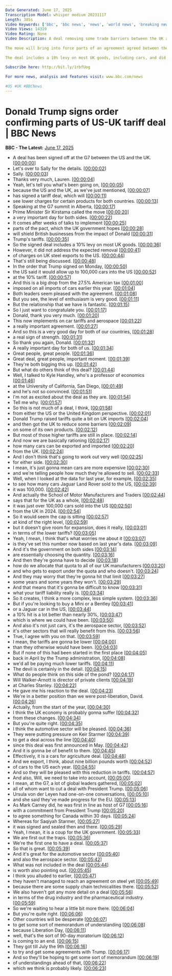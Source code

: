 ```yaml
---
Date Generated: June 17, 2025
Transcription Model: whisper medium 20231117
Length: 385s
Video Keywords: ['bbc', 'bbc news', 'news', 'world news', 'breaking news', 'us news', 'world', 'america', 'usa', 'usa news', 'india news', 'US', 'UK', 'Trump', 'Starmer']
Video Views: 14319
Video Rating: None
Video Description: A deal removing some trade barriers between the UK and US has been signed off by US President Donald Trump with UK Prime Minister Keir Starmer at the G7 summit in Canada.
 
The move will bring into force parts of an agreement agreed between the two countries last month, and reduce tariffs on UK cars being shipped to the US.
 
The deal includes a 10% levy on most UK goods, including cars, and did not address the expected removal of charges on steel imports.
 
Subscribe here: http://bit.ly/1rbfUog
 
For more news, analysis and features visit: www.bbc.com/news
 
#US #UK #BBCNews
---
```


# Donald Trump signs order confirming parts of US-UK tariff deal | BBC News
**BBC - The Latest:** [June 17, 2025](https://www.youtube.com/watch?v=1SIkX8EnFlQ)
*  A deal has been signed off at the G7 between the US and the UK. [[00:00:00](https://www.youtube.com/watch?v=1SIkX8EnFlQ&t=0.0s)]
*  Let's over to Sally for the details. [[00:00:02](https://www.youtube.com/watch?v=1SIkX8EnFlQ&t=2.7600000000000002s)]
*  Sally. [[00:00:03](https://www.youtube.com/watch?v=1SIkX8EnFlQ&t=3.88s)]
*  Thanks very much, Lauren. [[00:00:04](https://www.youtube.com/watch?v=1SIkX8EnFlQ&t=4.44s)]
*  Yeah, let's tell you what's been going on, [[00:00:05](https://www.youtube.com/watch?v=1SIkX8EnFlQ&t=5.44s)]
*  because the US and the UK, as we've just mentioned, [[00:00:07](https://www.youtube.com/watch?v=1SIkX8EnFlQ&t=7.72s)]
*  has signed a tariff deal, which will [[00:00:11](https://www.youtube.com/watch?v=1SIkX8EnFlQ&t=11.96s)]
*  see lower charges for certain products for both countries. [[00:00:13](https://www.youtube.com/watch?v=1SIkX8EnFlQ&t=13.88s)]
*  Speaking at the G7 summit in Alberta, [[00:00:17](https://www.youtube.com/watch?v=1SIkX8EnFlQ&t=17.48s)]
*  Prime Minister Sir Kirstama called the move [[00:00:20](https://www.youtube.com/watch?v=1SIkX8EnFlQ&t=20.52s)]
*  a very important day for both sides. [[00:00:22](https://www.youtube.com/watch?v=1SIkX8EnFlQ&t=22.76s)]
*  It comes after weeks of talks to implement [[00:00:25](https://www.youtube.com/watch?v=1SIkX8EnFlQ&t=25.88s)]
*  parts of the pact, which the UK government hopes [[00:00:28](https://www.youtube.com/watch?v=1SIkX8EnFlQ&t=28.6s)]
*  will shield British businesses from the impact of Donald [[00:00:31](https://www.youtube.com/watch?v=1SIkX8EnFlQ&t=31.360000000000003s)]
*  Trump's tariffs. [[00:00:35](https://www.youtube.com/watch?v=1SIkX8EnFlQ&t=35.28s)]
*  So the signed deal includes a 10% levy on most UK goods. [[00:00:36](https://www.youtube.com/watch?v=1SIkX8EnFlQ&t=36.88s)]
*  However, it did not address the expected removal [[00:00:41](https://www.youtube.com/watch?v=1SIkX8EnFlQ&t=41.84s)]
*  of charges on UK steel exports to the US. [[00:00:44](https://www.youtube.com/watch?v=1SIkX8EnFlQ&t=44.64s)]
*  That's still being discussed. [[00:00:48](https://www.youtube.com/watch?v=1SIkX8EnFlQ&t=48.040000000000006s)]
*  In the order that Trump signed on Monday, [[00:00:50](https://www.youtube.com/watch?v=1SIkX8EnFlQ&t=50.480000000000004s)]
*  the US said it would allow up to 100,000 cars into the US [[00:00:52](https://www.youtube.com/watch?v=1SIkX8EnFlQ&t=52.72s)]
*  at the 10% tariff. [[00:00:57](https://www.youtube.com/watch?v=1SIkX8EnFlQ&t=57.839999999999996s)]
*  And this is a big drop from the 27.5% American tax [[00:01:00](https://www.youtube.com/watch?v=1SIkX8EnFlQ&t=60.08s)]
*  imposed on all imports of cars earlier this year. [[00:01:04](https://www.youtube.com/watch?v=1SIkX8EnFlQ&t=64.32s)]
*  Both leaders seem pleased with the agreement. [[00:01:08](https://www.youtube.com/watch?v=1SIkX8EnFlQ&t=68.52s)]
*  But you see, the level of enthusiasm is very good. [[00:01:11](https://www.youtube.com/watch?v=1SIkX8EnFlQ&t=71.67999999999999s)]
*  But the relationship that we have is fantastic. [[00:01:15](https://www.youtube.com/watch?v=1SIkX8EnFlQ&t=75.03999999999999s)]
*  So I just want to congratulate you. [[00:01:17](https://www.youtube.com/watch?v=1SIkX8EnFlQ&t=77.6s)]
*  Donald, thank you very much. [[00:01:20](https://www.youtube.com/watch?v=1SIkX8EnFlQ&t=80.24s)]
*  This now implements on car tariffs and aerospace [[00:01:22](https://www.youtube.com/watch?v=1SIkX8EnFlQ&t=82.56s)]
*  a really important agreement. [[00:01:27](https://www.youtube.com/watch?v=1SIkX8EnFlQ&t=87.0s)]
*  And so this is a very good day for both of our countries, [[00:01:28](https://www.youtube.com/watch?v=1SIkX8EnFlQ&t=88.44s)]
*  a real sign of strength. [[00:01:31](https://www.youtube.com/watch?v=1SIkX8EnFlQ&t=91.19999999999999s)]
*  So thank you again, Donald. [[00:01:32](https://www.youtube.com/watch?v=1SIkX8EnFlQ&t=92.44s)]
*  A really important day for both of us. [[00:01:34](https://www.youtube.com/watch?v=1SIkX8EnFlQ&t=94.47999999999999s)]
*  Great people, great people. [[00:01:36](https://www.youtube.com/watch?v=1SIkX8EnFlQ&t=96.47999999999999s)]
*  Great deal, great people, important moment. [[00:01:39](https://www.youtube.com/watch?v=1SIkX8EnFlQ&t=99.63999999999999s)]
*  They're both bigging this up. [[00:01:42](https://www.youtube.com/watch?v=1SIkX8EnFlQ&t=102.19999999999999s)]
*  But what do others think of this deal? [[00:01:44](https://www.youtube.com/watch?v=1SIkX8EnFlQ&t=104.6s)]
*  Well, I talked to Kyle Handley, who's a professor of economics [[00:01:46](https://www.youtube.com/watch?v=1SIkX8EnFlQ&t=106.19999999999999s)]
*  at the University of California, San Diego, [[00:01:49](https://www.youtube.com/watch?v=1SIkX8EnFlQ&t=109.19999999999999s)]
*  and he's not so convinced. [[00:01:51](https://www.youtube.com/watch?v=1SIkX8EnFlQ&t=111.72s)]
*  I'm not as excited about the deal as they are. [[00:01:54](https://www.youtube.com/watch?v=1SIkX8EnFlQ&t=114.28s)]
*  Tell me why. [[00:01:57](https://www.youtube.com/watch?v=1SIkX8EnFlQ&t=117.0s)]
*  So this is not much of a deal, I think, [[00:01:58](https://www.youtube.com/watch?v=1SIkX8EnFlQ&t=118.75999999999999s)]
*  from either the US or the United Kingdom perspective. [[00:02:01](https://www.youtube.com/watch?v=1SIkX8EnFlQ&t=121.96s)]
*  Donald Trump raised tariffs quite a bit on UK imports [[00:02:04](https://www.youtube.com/watch?v=1SIkX8EnFlQ&t=124.96s)]
*  and then got the UK to reduce some barriers [[00:02:09](https://www.youtube.com/watch?v=1SIkX8EnFlQ&t=129.16s)]
*  on some of its own products. [[00:02:12](https://www.youtube.com/watch?v=1SIkX8EnFlQ&t=132.68s)]
*  But most of those higher tariffs are still in place. [[00:02:14](https://www.youtube.com/watch?v=1SIkX8EnFlQ&t=134.0s)]
*  And now we are basically rationing [[00:02:17](https://www.youtube.com/watch?v=1SIkX8EnFlQ&t=137.0s)]
*  how many cars can be exported and imported [[00:02:20](https://www.youtube.com/watch?v=1SIkX8EnFlQ&t=140.72s)]
*  from the UK. [[00:02:24](https://www.youtube.com/watch?v=1SIkX8EnFlQ&t=144.44s)]
*  And I don't think that's going to work out very well [[00:02:25](https://www.youtube.com/watch?v=1SIkX8EnFlQ&t=145.36s)]
*  for either side. [[00:02:30](https://www.youtube.com/watch?v=1SIkX8EnFlQ&t=150.08s)]
*  I mean, it's just gonna mean cars are more expensive [[00:02:30](https://www.youtube.com/watch?v=1SIkX8EnFlQ&t=150.92000000000002s)]
*  and we're telling people how much they're allowed to sell. [[00:02:33](https://www.youtube.com/watch?v=1SIkX8EnFlQ&t=153.12s)]
*  Well, when I looked at the data for last year, for example, [[00:02:35](https://www.youtube.com/watch?v=1SIkX8EnFlQ&t=155.44s)]
*  to see how many cars Jaguar Land Rover sold to the US, [[00:02:39](https://www.youtube.com/watch?v=1SIkX8EnFlQ&t=159.44s)]
*  it was 100,000. [[00:02:42](https://www.youtube.com/watch?v=1SIkX8EnFlQ&t=162.6s)]
*  And actually the School of Motor Manufacturers and Traders [[00:02:44](https://www.youtube.com/watch?v=1SIkX8EnFlQ&t=164.44s)]
*  says that for the UK as a whole, [[00:02:48](https://www.youtube.com/watch?v=1SIkX8EnFlQ&t=168.0s)]
*  it was just over 100,000 cars sold into the US [[00:02:50](https://www.youtube.com/watch?v=1SIkX8EnFlQ&t=170.23999999999998s)]
*  from the UK in 2024. [[00:02:54](https://www.youtube.com/watch?v=1SIkX8EnFlQ&t=174.79999999999998s)]
*  So it would seem the cap is sitting [[00:02:57](https://www.youtube.com/watch?v=1SIkX8EnFlQ&t=177.16s)]
*  at kind of the right level, [[00:02:59](https://www.youtube.com/watch?v=1SIkX8EnFlQ&t=179.76s)]
*  but it doesn't give room for expansion, does it really, [[00:03:01](https://www.youtube.com/watch?v=1SIkX8EnFlQ&t=181.56s)]
*  in terms of the lower tariffs? [[00:03:05](https://www.youtube.com/watch?v=1SIkX8EnFlQ&t=185.16s)]
*  Yeah, I mean, I think that's what worries me about it [[00:03:07](https://www.youtube.com/watch?v=1SIkX8EnFlQ&t=187.72s)]
*  is they've set this number now based on last year's data. [[00:03:09](https://www.youtube.com/watch?v=1SIkX8EnFlQ&t=189.88s)]
*  And it's the government on both sides [[00:03:14](https://www.youtube.com/watch?v=1SIkX8EnFlQ&t=194.32s)]
*  are essentially choosing the quantity. [[00:03:16](https://www.youtube.com/watch?v=1SIkX8EnFlQ&t=196.51999999999998s)]
*  And then they're gonna have to decide [[00:03:18](https://www.youtube.com/watch?v=1SIkX8EnFlQ&t=198.72s)]
*  how do we allocate that quota to all of our UK manufacturers [[00:03:20](https://www.youtube.com/watch?v=1SIkX8EnFlQ&t=200.12s)]
*  and who gets to export under the quota and who doesn't. [[00:03:24](https://www.youtube.com/watch?v=1SIkX8EnFlQ&t=204.64000000000001s)]
*  And they may worry that they're gonna hit that limit [[00:03:27](https://www.youtube.com/watch?v=1SIkX8EnFlQ&t=207.56s)]
*  some years and some years they won't. [[00:03:29](https://www.youtube.com/watch?v=1SIkX8EnFlQ&t=209.56s)]
*  And that means that it's gonna be difficult to know [[00:03:31](https://www.youtube.com/watch?v=1SIkX8EnFlQ&t=211.68s)]
*  what your tariff liability really is. [[00:03:34](https://www.youtube.com/watch?v=1SIkX8EnFlQ&t=214.48000000000002s)]
*  So it creates, I think a more complex, less simple system. [[00:03:36](https://www.youtube.com/watch?v=1SIkX8EnFlQ&t=216.52s)]
*  But if you're looking to buy a Mini or a Bentley [[00:03:41](https://www.youtube.com/watch?v=1SIkX8EnFlQ&t=221.36s)]
*  or a Jaguar car in the US, [[00:03:44](https://www.youtube.com/watch?v=1SIkX8EnFlQ&t=224.32s)]
*  a 10% hit is a lot better than nearly 30%, [[00:03:47](https://www.youtube.com/watch?v=1SIkX8EnFlQ&t=227.07999999999998s)]
*  which is where we could have been. [[00:03:50](https://www.youtube.com/watch?v=1SIkX8EnFlQ&t=230.92s)]
*  And also it's not just cars, it's the aerospace sector, [[00:03:52](https://www.youtube.com/watch?v=1SIkX8EnFlQ&t=232.88s)]
*  it's other sectors that will really benefit from this. [[00:03:56](https://www.youtube.com/watch?v=1SIkX8EnFlQ&t=236.04s)]
*  True, I agree with you on that. [[00:03:59](https://www.youtube.com/watch?v=1SIkX8EnFlQ&t=239.12s)]
*  I mean, the tariffs are gonna be lower [[00:04:00](https://www.youtube.com/watch?v=1SIkX8EnFlQ&t=240.68s)]
*  than they otherwise would have been. [[00:04:03](https://www.youtube.com/watch?v=1SIkX8EnFlQ&t=243.44s)]
*  But if none of this had been started in the first place [[00:04:05](https://www.youtube.com/watch?v=1SIkX8EnFlQ&t=245.79999999999998s)]
*  back in April by the Trump administration, [[00:04:08](https://www.youtube.com/watch?v=1SIkX8EnFlQ&t=248.35999999999999s)]
*  we'd all be paying much lower tariffs. [[00:04:11](https://www.youtube.com/watch?v=1SIkX8EnFlQ&t=251.6s)]
*  The devil is certainly in the detail. [[00:04:15](https://www.youtube.com/watch?v=1SIkX8EnFlQ&t=255.16s)]
*  What do people think on this side of the pond? [[00:04:17](https://www.youtube.com/watch?v=1SIkX8EnFlQ&t=257.28s)]
*  Will Walker-Arnott is director of private clients [[00:04:19](https://www.youtube.com/watch?v=1SIkX8EnFlQ&t=259.32s)]
*  at Charles Stanley. [[00:04:22](https://www.youtube.com/watch?v=1SIkX8EnFlQ&t=262.16s)]
*  He gave me his reaction to the deal. [[00:04:23](https://www.youtube.com/watch?v=1SIkX8EnFlQ&t=263.28s)]
*  We're in a better position than we were post-liberation, David. [[00:04:26](https://www.youtube.com/watch?v=1SIkX8EnFlQ&t=266.04s)]
*  Actually, from the start of the year, [[00:04:30](https://www.youtube.com/watch?v=1SIkX8EnFlQ&t=270.12s)]
*  I think the UK economy is probably gonna suffer [[00:04:32](https://www.youtube.com/watch?v=1SIkX8EnFlQ&t=272.0s)]
*  from these changes. [[00:04:34](https://www.youtube.com/watch?v=1SIkX8EnFlQ&t=274.36s)]
*  But you're quite right. [[00:04:35](https://www.youtube.com/watch?v=1SIkX8EnFlQ&t=275.28s)]
*  I think the automotive sector will be pleased. [[00:04:36](https://www.youtube.com/watch?v=1SIkX8EnFlQ&t=276.88s)]
*  They were putting pressure on Keir Starmer [[00:04:39](https://www.youtube.com/watch?v=1SIkX8EnFlQ&t=279.12s)]
*  to get a deal across the line [[00:04:40](https://www.youtube.com/watch?v=1SIkX8EnFlQ&t=280.92s)]
*  since this deal was first announced in May. [[00:04:42](https://www.youtube.com/watch?v=1SIkX8EnFlQ&t=282.40000000000003s)]
*  And it is gonna be of benefit to them. [[00:04:45](https://www.youtube.com/watch?v=1SIkX8EnFlQ&t=285.68s)]
*  Effectively, it is a cars for agriculture deal. [[00:04:48](https://www.youtube.com/watch?v=1SIkX8EnFlQ&t=288.32s)]
*  And we export, I think, about nine billion pounds worth [[00:04:52](https://www.youtube.com/watch?v=1SIkX8EnFlQ&t=292.44s)]
*  of cars to the US each year. [[00:04:55](https://www.youtube.com/watch?v=1SIkX8EnFlQ&t=295.92s)]
*  And so they will be pleased with this reduction in tariffs. [[00:04:57](https://www.youtube.com/watch?v=1SIkX8EnFlQ&t=297.92s)]
*  And also, Will, we need to take into account, [[00:05:00](https://www.youtube.com/watch?v=1SIkX8EnFlQ&t=300.56s)]
*  I mean, at the G7, a lot of global leaders gathered, [[00:05:02](https://www.youtube.com/watch?v=1SIkX8EnFlQ&t=302.76s)]
*  all of whom want to cut a deal with President Trump. [[00:05:06](https://www.youtube.com/watch?v=1SIkX8EnFlQ&t=306.84000000000003s)]
*  Ursula von der Leyen had one-on-one conversations, [[00:05:10](https://www.youtube.com/watch?v=1SIkX8EnFlQ&t=310.08000000000004s)]
*  and she said they've made progress for the EU. [[00:05:13](https://www.youtube.com/watch?v=1SIkX8EnFlQ&t=313.28000000000003s)]
*  As Mark Carney did, he was first in line as host of G7 [[00:05:16](https://www.youtube.com/watch?v=1SIkX8EnFlQ&t=316.52000000000004s)]
*  with a commitment from President Trump [[00:05:20](https://www.youtube.com/watch?v=1SIkX8EnFlQ&t=320.6s)]
*  to agree something for Canada within 30 days. [[00:05:24](https://www.youtube.com/watch?v=1SIkX8EnFlQ&t=324.84000000000003s)]
*  Whereas for Saqiyah Starmer, [[00:05:27](https://www.youtube.com/watch?v=1SIkX8EnFlQ&t=327.8s)]
*  it was signed and sealed then and there. [[00:05:29](https://www.youtube.com/watch?v=1SIkX8EnFlQ&t=329.6s)]
*  Yeah, I mean, it is a coup for the UK government. [[00:05:33](https://www.youtube.com/watch?v=1SIkX8EnFlQ&t=333.32000000000005s)]
*  We are first out the traps. [[00:05:36](https://www.youtube.com/watch?v=1SIkX8EnFlQ&t=336.12s)]
*  We're the first one to have a deal. [[00:05:37](https://www.youtube.com/watch?v=1SIkX8EnFlQ&t=337.52000000000004s)]
*  So that is great. [[00:05:39](https://www.youtube.com/watch?v=1SIkX8EnFlQ&t=339.04s)]
*  And it's great for the automotive sector [[00:05:40](https://www.youtube.com/watch?v=1SIkX8EnFlQ&t=340.2s)]
*  and also the aerospace sector. [[00:05:42](https://www.youtube.com/watch?v=1SIkX8EnFlQ&t=342.52s)]
*  What was not included in the deal [[00:05:44](https://www.youtube.com/watch?v=1SIkX8EnFlQ&t=344.2s)]
*  is worth also pointing out. [[00:05:45](https://www.youtube.com/watch?v=1SIkX8EnFlQ&t=345.96s)]
*  I think you alluded to earlier, [[00:05:47](https://www.youtube.com/watch?v=1SIkX8EnFlQ&t=347.52s)]
*  they haven't managed to reach an agreement on steel yet [[00:05:49](https://www.youtube.com/watch?v=1SIkX8EnFlQ&t=349.24s)]
*  because there are some supply chain technicalities there. [[00:05:52](https://www.youtube.com/watch?v=1SIkX8EnFlQ&t=352.16s)]
*  We also haven't got any more detail on a deal [[00:05:56](https://www.youtube.com/watch?v=1SIkX8EnFlQ&t=356.32s)]
*  in terms of the drug industry and the pharmaceutical industry. [[00:05:59](https://www.youtube.com/watch?v=1SIkX8EnFlQ&t=359.84s)]
*  So we're waiting to hear a little bit more there. [[00:06:04](https://www.youtube.com/watch?v=1SIkX8EnFlQ&t=364.12s)]
*  But you're quite right. [[00:06:06](https://www.youtube.com/watch?v=1SIkX8EnFlQ&t=366.48s)]
*  Other countries will be desperate [[00:06:07](https://www.youtube.com/watch?v=1SIkX8EnFlQ&t=367.64000000000004s)]
*  to get some sort of memorandum of understanding [[00:06:08](https://www.youtube.com/watch?v=1SIkX8EnFlQ&t=368.88s)]
*  because Liberation Day, [[00:06:11](https://www.youtube.com/watch?v=1SIkX8EnFlQ&t=371.16s)]
*  well, that's the sort of 90-day moratorium [[00:06:12](https://www.youtube.com/watch?v=1SIkX8EnFlQ&t=372.84000000000003s)]
*  is coming to an end. [[00:06:15](https://www.youtube.com/watch?v=1SIkX8EnFlQ&t=375.52000000000004s)]
*  They got till July the 9th [[00:06:16](https://www.youtube.com/watch?v=1SIkX8EnFlQ&t=376.40000000000003s)]
*  to try and get some agreements with Trump. [[00:06:17](https://www.youtube.com/watch?v=1SIkX8EnFlQ&t=377.96000000000004s)]
*  And so they'll be hoping to get some sort of memorandum [[00:06:19](https://www.youtube.com/watch?v=1SIkX8EnFlQ&t=379.96000000000004s)]
*  of understandings ahead of that, [[00:06:22](https://www.youtube.com/watch?v=1SIkX8EnFlQ&t=382.36s)]
*  which we think is probably likely. [[00:06:23](https://www.youtube.com/watch?v=1SIkX8EnFlQ&t=383.8s)]

